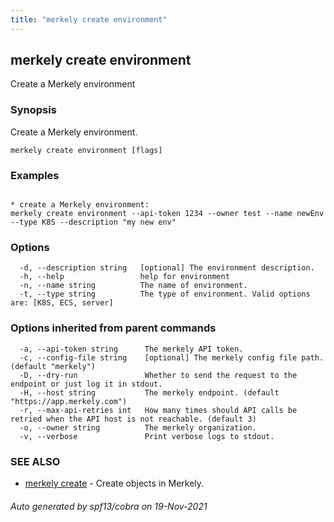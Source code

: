 ```yaml
---
title: "merkely create environment"
---
```


## merkely create environment

Create a Merkely environment

### Synopsis


Create a Merkely environment.


```
merkely create environment [flags]
```

### Examples

```

* create a Merkely environment:
merkely create environment --api-token 1234 --owner test --name newEnv --type K8S --description "my new env"

```

### Options

```
  -d, --description string   [optional] The environment description.
  -h, --help                 help for environment
  -n, --name string          The name of environment.
  -t, --type string          The type of environment. Valid options are: [K8S, ECS, server]
```

### Options inherited from parent commands

```
  -a, --api-token string      The merkely API token.
  -c, --config-file string    [optional] The merkely config file path. (default "merkely")
  -D, --dry-run               Whether to send the request to the endpoint or just log it in stdout.
  -H, --host string           The merkely endpoint. (default "https://app.merkely.com")
  -r, --max-api-retries int   How many times should API calls be retried when the API host is not reachable. (default 3)
  -o, --owner string          The merkely organization.
  -v, --verbose               Print verbose logs to stdout.
```

### SEE ALSO

* [merkely create](merkely_create.md)	 - Create objects in Merkely.

###### Auto generated by spf13/cobra on 19-Nov-2021
